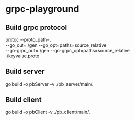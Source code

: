 # grpc-playground

## Build grpc protocol

protoc --proto_path=. \
--go_out=./gen --go_opt=paths=source_relative \
--go-grpc_out=./gen --go-grpc_opt=paths=source_relative \
./keyvalue.proto  


## Build server
go build -o pbServer -v  ./pb_server/main/.

## Build client
go build -o pbClient -v  ./pb_client/main/. 